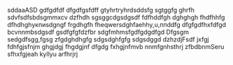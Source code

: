 sddaaASD
gdfgdfdf
dfgdfgsfdff
gtyhrtryhrdsddsfg
sgtggfg
ghrfh
sdvfsdfsbdsgmmxcv
dzfhdh
sgsggcdgsdgsdf
fdfhddfgh
dghghgh
fhdfhhfg
dfhdhghукпиsdgngf
frgdhgfh
fheqwersdghfaehhy,u,ппddfg
dfgfgdfhxfdfgd
bcvnnmbsdgsdf
gsdfgfgfdzfbr
sdgfmhmsfgdfgdgdfgd
Dfgsgm
sedgdfsgg,fgsg
zfgdghdhgfg
sdgsdghfgfg
sdgsdggd
dzhzdjFsdf
jxfgj
fdhfgjsfnjm
ghgjdgj
fhgdgjnf dfgdg
fxhgjnfmvb
nnmfgnhsthrj
zfbdbnmSeru
sfhxfgjeah
kyllyu
arfhrjrj
